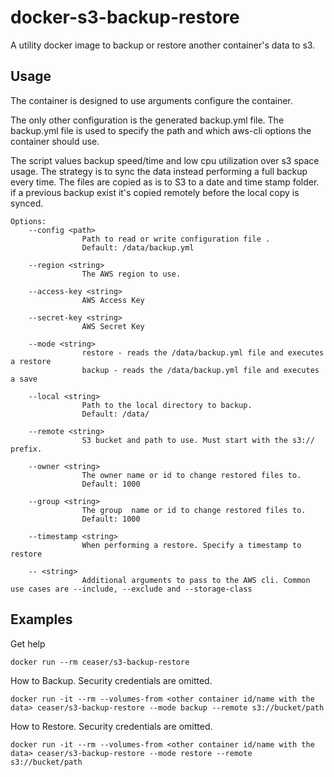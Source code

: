 # docker-s3-backup-restore
A utility docker image to backup or restore another container's data to s3.

## Usage
The container is designed to use arguments configure the container.

The only other configuration is the generated backup.yml file. The backup.yml file is used to specify the path and which aws-cli options the container should use.

The script values backup speed/time and low cpu utilization over s3 space usage. The strategy is to sync the data instead performing a full backup every time. The files are copied as is to S3 to a date and time stamp folder. if a previous backup exist it's copied remotely before the local copy is synced.

```
Options:
    --config <path>
                Path to read or write configuration file .
                Default: /data/backup.yml

    --region <string>
                The AWS region to use.

    --access-key <string>
                AWS Access Key

    --secret-key <string>
                AWS Secret Key

    --mode <string>
                restore - reads the /data/backup.yml file and executes a restore
                backup - reads the /data/backup.yml file and executes a save

    --local <string>
                Path to the local directory to backup.
                Default: /data/

    --remote <string>
                S3 bucket and path to use. Must start with the s3:// prefix.

    --owner <string>
                The owner name or id to change restored files to.
                Default: 1000

    --group <string>
                The group  name or id to change restored files to.
                Default: 1000

    --timestamp <string>
                When performing a restore. Specify a timestamp to restore

    -- <string>
                Additional arguments to pass to the AWS cli. Common use cases are --include, --exclude and --storage-class

```

## Examples

Get help
```SHELL
docker run --rm ceaser/s3-backup-restore
```

How to Backup. Security credentials are omitted.
```SHELL
docker run -it --rm --volumes-from <other container id/name with the data> ceaser/s3-backup-restore --mode backup --remote s3://bucket/path
```

How to Restore. Security credentials are omitted.
```SHELL
docker run -it --rm --volumes-from <other container id/name with the data> ceaser/s3-backup-restore --mode restore --remote s3://bucket/path
```

